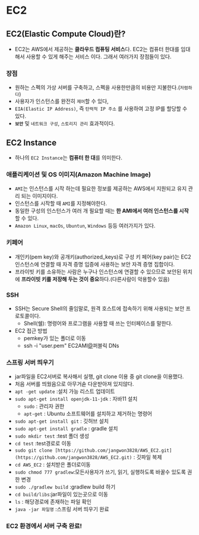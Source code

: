 # EC2

## ****EC2(Elastic Compute Cloud)란?****

- EC2는 AWS에서 제공하는 **클라우드 컴퓨팅 서비스**다.  EC2는 컴퓨터 한대를 임대해서 사용할 수 있게 해주는 서비스 이다. 그래서 여러가지 장점들이 있다.

### 장점

- 원하는 스펙의 가상 서버를 구축하고, 스펙을 사용한만큼의 비용만 지불한다.(`저렴하다`)
- 사용자가 인스턴스를 완전히 `제어`할 수 있다,
- `EIA(Elastic IP Address)`, 즉 `탄력적 IP 주소` 를 사용하여 고정 IP를 할당할 수 있다.
- **`보안`** 및 `네트워크 구성`, `스토리지 관리` 효과적이다.

## **EC2 Instance**

- 하나의 `EC2 Instance`는 **컴퓨터 한 대**를 의미한다.

### **애플리케이션 및 OS 이미지(A**mazon **Machine Image)**

- `AMI`는 인스턴스를 시작 하는데 필요한 정보를 제공하는 AWS에서 지원되고 유지 관리 되는 이미지이다.
- 인스턴스를 시작할 때 `AMI`를 지정해야한다.
- 동일한 구성의 인스턴스가 여러 개 필요할 때는 **한 AMI에서 여러 인스턴스를 시작**할 수 있다.
- `Amazon Linux`, `macOs`, `Ubuntun`, `Windows` 등등 여러가지가 있다.

### 키페어

- 개인키(pem key)와 공개키(authorized_keys)로 구성 키 페어(key pair)는 EC2인스턴스에 연결할 때 자격 증명 입증에 사용하는 보안 자격 증명 집합이다.
- 프라이빗 키를 소유하는 사람은 누구나 인스턴스에 연결할 수 있으므로 보안된 위치에 **프라이빗 키를 저장해 두는 것이 중요**하다.(다른사람이 악용할수 있음)

### SSH

- SSH는 Secure Shell의 줄임말로, 원격 호스트에 접속하기 위해 사용되는 보안 프로토콜이다.
    - Shell(쉘): 명령어와 프로그램을 사용할 때 쓰는 인터페이스를 말한다.
- EC2 접근 방법
    - pemkey가 있는 폴더로 이동
    - ssh -i "user.pem" EC2AMI[@](mailto:ubuntu@ec2-43-200-97-93.ap-northeast-2.compute.amazonaws.com)퍼블릭 DNs

### 스프링 서버 띄우기

- jar파일을 EC2서버로 복사해서 실행, git clone 이용 중 git clone을 이용했다.
- 처음 서버를 띄웠음으로 아무거솓 다운받아져 있지않다.
- `apt -get update` :설치 가능 리스트 업데이트
- `sudo apt-get install openjdk-11-jdk` : 자바11 설치
    - `sudo` : 관리자 권한
    - `apt-get` : Ubuntu 소프트웨어를 설치하고 제거하는 명령어
- `sudo apt-get install git` : 깃허브 설치
- `sudo apt-get install gradle` : gradle 설치
- `sudo mkdir test` :test 폴더 생성
- `cd test` :test경로로 이동
- `sudo git clone [https://github.com/jangwon3828/AWS_EC2.git](https://github.com/jangwon3828/AWS_EC2.git)` : 깃파일 복제
- `cd AWS_EC2` : 설치받은 폴더로이동
- `sudo chmod 777 gradlew`:모든사용자가 쓰기, 읽기, 실행하도록 바꿀수 있도록 권한 변경
- `sudo ./gradlew build` :gradlew build 하기
- `cd build/libs`:jar파일이 있는곳으로 이동
- `ls` : 해당경로에 존재하는 파일 확인
- `java -jar 파일명` :스프링 서버 띄우기 완료

### EC2 환경에서 서버 구축 완료!
